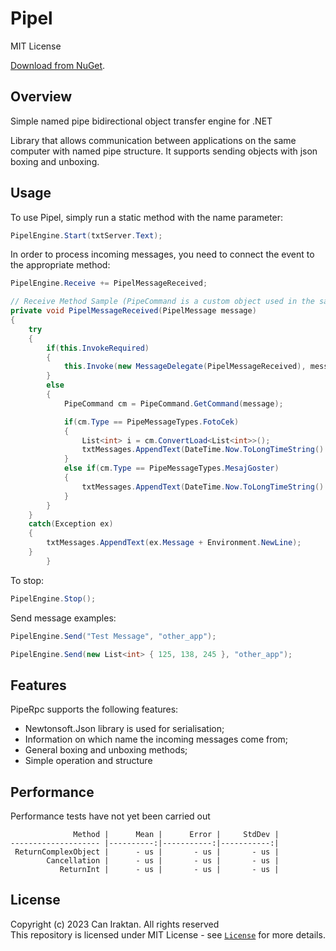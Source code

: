 # Pipel

MIT License

[Download from NuGet](https://www.nuget.org/packages/Pipel).

## Overview

Simple named pipe bidirectional object transfer engine for .NET

Library that allows communication between applications on the same computer with named pipe structure. It supports sending objects with json boxing and unboxing.

## Usage

To use Pipel, simply run a static method with the name parameter:

```csharp
PipelEngine.Start(txtServer.Text);
```

In order to process incoming messages, you need to connect the event to the appropriate method:
```csharp
PipelEngine.Receive += PipelMessageReceived;
```

```csharp
// Receive Method Sample (PipeCommand is a custom object used in the sample application)
private void PipelMessageReceived(PipelMessage message)
{
    try
    {
        if(this.InvokeRequired)
        {
            this.Invoke(new MessageDelegate(PipelMessageReceived), message);
        }
        else
        {
            PipeCommand cm = PipeCommand.GetCommand(message);

            if(cm.Type == PipeMessageTypes.FotoCek)
            {
                List<int> i = cm.ConvertLoad<List<int>>();
                txtMessages.AppendText(DateTime.Now.ToLongTimeString() + ":(Object) " + cm.Load + Environment.NewLine);
            }
            else if(cm.Type == PipeMessageTypes.MesajGoster)
            {
                txtMessages.AppendText(DateTime.Now.ToLongTimeString() + ":(Text) " + cm.Load + Environment.NewLine);
            }
        }
    }
    catch(Exception ex)
    {
        txtMessages.AppendText(ex.Message + Environment.NewLine);
    }
        }
```

To stop:
```csharp
PipelEngine.Stop();
```

Send message examples:
```csharp
PipelEngine.Send("Test Message", "other_app");

PipelEngine.Send(new List<int> { 125, 138, 245 }, "other_app");
```

## Features

PipeRpc supports the following features:

* Newtonsoft.Json library is used for serialisation;
* Information on which name the incoming messages come from;
* General boxing and unboxing methods;
* Simple operation and structure


## Performance

Performance tests have not yet been carried out
```
              Method |      Mean |      Error |     StdDev |
-------------------- |----------:|-----------:|-----------:|
 ReturnComplexObject |      - us |       - us |       - us |
        Cancellation |      - us |       - us |       - us |
           ReturnInt |      - us |       - us |       - us |
```

## License
Copyright (c) 2023 Can Iraktan. All rights reserved  
This repository is licensed under  MIT License - see [`License`](LICENSE) for more details.
